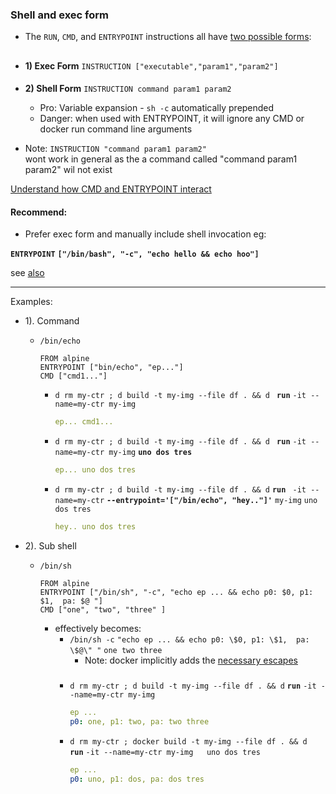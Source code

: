 
### Shell and exec form

- The `RUN`, `CMD`, and `ENTRYPOINT` instructions all have [two possible forms](https://docs.docker.com/reference/dockerfile/#shell-and-exec-form):

##
- **1) Exec Form**
`INSTRUCTION ["executable","param1","param2"] `
####
- **2) Shell Form**
`INSTRUCTION command param1 param2 `            
  
    - Pro: Variable expansion  - `sh -c` automatically prepended 
    - Danger: when used with ENTRYPOINT,  it will ignore any CMD or docker run command line arguments

- Note: `INSTRUCTION "command param1 param2"     `  
    wont work in general as the a command called "command param1 param2"  wil not exist

   
[Understand how CMD and ENTRYPOINT interact](https://docs.docker.com/reference/dockerfile/#understand-how-cmd-and-entrypoint-interact)

#### Recommend:
- Prefer exec form and manually include shell invocation eg:

**`ENTRYPOINT`** **`["/bin/bash", "-c", "echo hello && echo hoo"]`**

see [also](../../../../../linux/shell_command_invocation/arg_demarc.md)

---
Examples:
 - 1). Command 
    -  `/bin/echo`
        ```docker
        FROM alpine
        ENTRYPOINT ["bin/echo", "ep..."]
        CMD ["cmd1..."]
        ```

        - `d rm my-ctr ; d build -t my-img --file df . && d ` **`run`** `-it --name=my-ctr my-img `

            ```yaml
            ep... cmd1...
            ```

        - `d rm my-ctr ; d build -t my-img --file df . && d ` **`run`** `-it --name=my-ctr my-img` **`uno dos tres`**

            ```yaml
            ep... uno dos tres
            ```

        - `d rm my-ctr ; d build -t my-img --file df . && d`  **`run`** ` -it --name=my-ctr` **`--entrypoint='["/bin/echo", "hey.."]'`** `my-img`  `uno dos tres`

            ```yaml
            hey.. uno dos tres
            ```

- 2). Sub shell 
    - `/bin/sh`
        ```docker
        FROM alpine
        ENTRYPOINT ["/bin/sh", "-c", "echo ep ... && echo p0: $0, p1: $1,  pa: $@ "]
        CMD ["one", "two", "three" ]
        ```

        - effectively becomes:
            - `/bin/sh -c` `"echo ep ... && echo p0: \$0, p1: \$1,  pa: \$@\" "` `one two three`
                - Note: docker implicitly adds the [necessary escapes](../../../../../linux/shell_command_invocation/arg_demarc.md)
            ###
            - `d rm my-ctr ; d build -t my-img --file df . && d` **`run`** `-it --name=my-ctr my-img`
                ```yaml
                ep ...
                p0: one, p1: two, pa: two three
                ```

            - `d rm my-ctr ; docker build -t my-img --file df . && d ` **`run`** ` -it --name=my-ctr my-img   uno dos tres `
                ```yaml
                ep ...
                p0: uno, p1: dos, pa: dos tres
                ```

        
